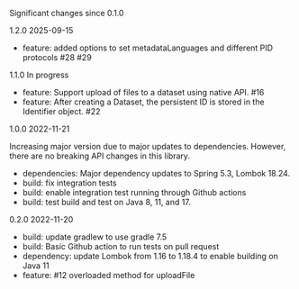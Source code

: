 Significant changes since 0.1.0

1.2.0 2025-09-15

- feature: added options to set metadataLanguages and different PID protocols #28 #29

1.1.0 In progress

- feature: Support upload of files to a dataset using native API. #16
- feature: After creating a Dataset, the persistent ID is stored in the Identifier object. #22

1.0.0 2022-11-21

Increasing major version due to major updates to dependencies. However, there are no
breaking API changes in this library. 

- dependencies: Major dependency updates to Spring 5.3, Lombok 18.24. 
- build: fix integration tests
- build: enable integration test running through Github actions
- build: test build and test on Java 8, 11, and 17.

0.2.0 2022-11-20

- build:  update gradlew to use gradle 7.5
- build:  Basic Github action to run tests on pull request
- dependency: update Lombok from 1.16 to 1.18.4 to enable building on Java 11
- feature: #12 overloaded method for uploadFile

